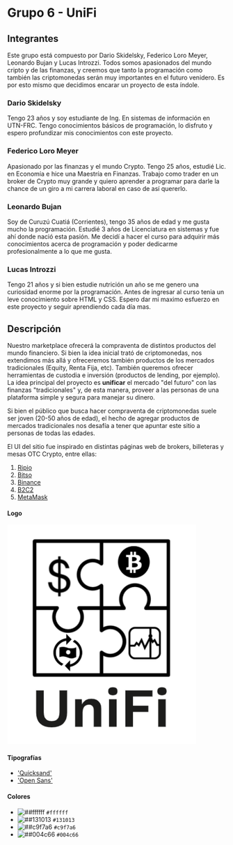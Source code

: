 # Grupo 6 - UniFi

## Integrantes

Este grupo está compuesto por Dario Skidelsky, Federico Loro Meyer, Leonardo Bujan y Lucas Introzzi. Todos somos apasionados del mundo cripto y de las finanzas, y creemos que tanto la programación como también las criptomonedas serán muy importantes en el futuro venidero. Es por esto mismo que decidimos encarar un proyecto de esta índole.

### Dario Skidelsky

Tengo 23 años y soy estudiante de Ing. En sistemas de información en UTN-FRC. Tengo conocimientos básicos de programación, lo disfruto y espero profundizar mis conocimientos con este proyecto.

### Federico Loro Meyer

Apasionado por las finanzas y el mundo Crypto. Tengo 25 años, estudié Lic. en Economía e hice una Maestría en Finanzas. Trabajo como trader en un broker de Crypto muy grande y quiero aprender a programar para darle la chance de un giro a mi carrera laboral en caso de así quererlo.

### Leonardo Bujan

Soy de Curuzú Cuatiá (Corrientes), tengo 35 años de edad y me gusta mucho la programación. Estudié 3 años de Licenciatura en sistemas y fue ahí donde nació esta pasión. Me decidí a hacer el curso para adquirir más conocimientos acerca de programación y poder dedicarme profesionalmente a lo que me gusta.
### Lucas Introzzi

Tengo 21 años y si bien estudie nutrición un año se me genero una curiosidad enorme por la programación. Antes de ingresar al curso tenia un leve conocimiento sobre HTML y CSS. Espero dar mi maximo esfuerzo en este proyecto y seguir aprendiendo cada día mas. 

## Descripción

Nuestro marketplace ofrecerá la compraventa de distintos productos del mundo financiero. Si bien la idea inicial trató de criptomonedas, nos extendimos más allá y ofreceremos también productos de los mercados tradicionales (Equity, Renta Fija, etc).
También queremos ofrecer herramientas de custodia e inversión (productos de lending, por ejemplo).
La idea principal del proyecto es **unificar** el mercado "del futuro" con las finanzas "tradicionales" y, de esta manera, proveer a las personas de una plataforma simple y segura para manejar su dinero.

Si bien el público que busca hacer compraventa de criptomonedas suele ser joven (20-50 años de edad), el hecho de agregar productos de mercados tradicionales nos desafía a tener que apuntar este sitio a personas de todas las edades.

El UI del sitio fue inspirado en distintas páginas web de brokers, billeteras y mesas OTC Crypto, entre ellas:

1. [Ripio](https://ripio.com)
2. [Bitso](https://bitso.com)
3. [Binance](https://binance.com)
4. [B2C2](https://b2c2.com)
5. [MetaMask](https://metamask.io)

#### Logo

![logo](/public/img/logo.png)

#### Tipografías

-   ['Quicksand'](https://freefontsfamily.com/quicksand-font/) 
-   ['Open Sans'](https://freefontsfamily.com/open-sans-font-free/)

#### Colores
-   ![##ffffff](https://via.placeholder.com/15/ffffff/000000?text=+) `#ffffff`
-   ![##131013](https://via.placeholder.com/15/131013/000000?text=+) `#131013`
-   ![##c9f7a6](https://via.placeholder.com/15/c9f7a6/000000?text=+) `#c9f7a6`
-   ![##004c66](https://via.placeholder.com/15/004c66/000000?text=+) `#004c66`


